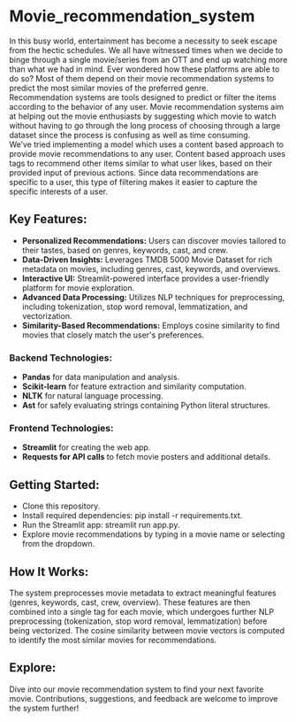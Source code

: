 # Movie_recommendation_system

In this busy world, entertainment has become a necessity to seek escape from the hectic schedules. We all have witnessed times when we decide to binge through a single movie/series from an OTT and end up watching more than what we had in mind. Ever wondered how these platforms are able to do so? Most of them depend on their movie recommendation systems to predict the most similar movies of the preferred genre. <br />
Recommendation systems are tools designed to predict or filter the items according to the behavior of any user. Movie recommendation systems aim at helping out the movie enthusiasts by suggesting which movie to watch without having to go through the long process of choosing through a large dataset since the process is confusing as well as time consuming. <br />
We’ve tried implementing a model which uses a content based approach to provide movie recommendations to any user. Content based approach uses tags to recommend other items similar to what user likes, based on their provided input of previous actions. Since data recommendations are specific to a user, this type of filtering makes it easier to capture the specific interests of a user.



## Key Features:
- **Personalized Recommendations:** Users can discover movies tailored to their tastes, based on genres, keywords, cast, and crew. <br />
- **Data-Driven Insights:** Leverages TMDB 5000 Movie Dataset for rich metadata on movies, including genres, cast, keywords, and overviews. <br />
- **Interactive UI:** Streamlit-powered interface provides a user-friendly platform for movie exploration. <br />
- **Advanced Data Processing:** Utilizes NLP techniques for preprocessing, including tokenization, stop word removal, lemmatization, and vectorization. <br />
- **Similarity-Based Recommendations:** Employs cosine similarity to find movies that closely match the user's preferences. <br />

### Backend Technologies:
- **Pandas** for data manipulation and analysis. <br />
- **Scikit-learn** for feature extraction and similarity computation. <br />
- **NLTK** for natural language processing. <br />
- **Ast** for safely evaluating strings containing Python literal structures. <br />

### Frontend Technologies:
- **Streamlit** for creating the web app. <br />
- **Requests for API calls** to fetch movie posters and additional details. <br />

## Getting Started:
- Clone this repository.
- Install required dependencies: pip install -r requirements.txt.
- Run the Streamlit app: streamlit run app.py.
- Explore movie recommendations by typing in a movie name or selecting from the dropdown.

## How It Works:
The system preprocesses movie metadata to extract meaningful features (genres, keywords, cast, crew, overview). These features are then combined into a single tag for each movie, which undergoes further NLP preprocessing (tokenization, stop word removal, lemmatization) before being vectorized. The cosine similarity between movie vectors is computed to identify the most similar movies for recommendations.

## Explore:
Dive into our movie recommendation system to find your next favorite movie. Contributions, suggestions, and feedback are welcome to improve the system further!
